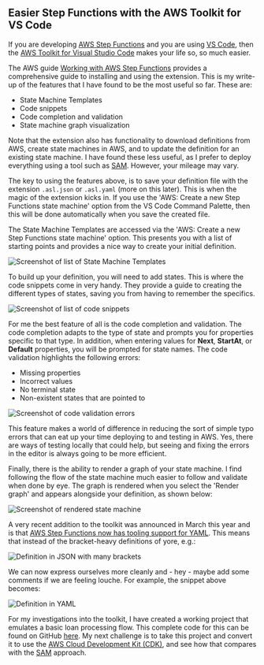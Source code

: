 ## Easier Step Functions with the AWS Toolkit for VS Code

If you are developing [AWS Step Functions](https://aws.amazon.com/step-functions/)  and you are using  [VS Code](https://code.visualstudio.com/), then the [AWS Toolkit for Visual Studio Code](https://aws.amazon.com/visualstudiocode/) makes your life so, so much easier.

The AWS guide [Working with AWS Step Functions](https://docs.aws.amazon.com/toolkit-for-vscode/latest/userguide/building-stepfunctions.html) provides a comprehensive guide to installing and using the extension. This is my write-up of the features that I have found to be the most useful so far. These are:

- State Machine Templates
- Code snippets
- Code completion and validation
- State machine graph visualization

Note that the extension also has functionality to download definitions from AWS, create state machines in AWS, and to update the definition for an existing state machine. I have found these less useful, as I prefer to deploy everything using a tool such as [SAM](https://aws.amazon.com/serverless/sam/). However, your mileage may vary.

The key to using the features above, is to save your definition file with the extension `.asl.json` or `.asl.yaml` (more on this later). This is when the magic of the extension kicks in. If you use the 'AWS: Create a new Step Functions state machine' option from the VS Code Command Palette, then this will be done automatically when you save the created file.

The State Machine Templates are accessed via the 'AWS: Create a new Step Functions state machine' option. This presents you with a list of starting points and provides a nice way to create your initial definition.

![Screenshot of list of State Machine Templates](https://cdn.hashnode.com/res/hashnode/image/upload/v1618169060732/23SRpygWu.png "State Machine Templates")

To build up your definition, you will need to add states. This is where the code snippets come in very handy. They provide a guide to creating the different types of states, saving you from having to remember the specifics.

![Screenshot of list of code snippets](https://cdn.hashnode.com/res/hashnode/image/upload/v1618168979553/ENOsotDD-.png "Code Snippets")

For me the best feature of all is the code completion and validation. The code completion adapts to the type of state and prompts you for properties specific to that type. In addition, when entering values for **Next**, **StartAt**, or **Default** properties, you will be prompted for state names. The code validation highlights the following errors:

- Missing properties
- Incorrect values
- No terminal state
- Non-existent states that are pointed to

![Screenshot of code validation errors](https://cdn.hashnode.com/res/hashnode/image/upload/v1618172421977/06Q38vBPr.png "Code Validation Errors")

This feature makes a world of difference in reducing the sort of simple typo errors that can eat up your time deploying to and testing in AWS. Yes, there are ways of testing locally that could help, but seeing and fixing the errors in the editor is always going to be more efficient.

Finally, there is the ability to render a graph of your state machine. I find following the flow of the state machine much easier to follow and validate when done by eye. The graph is rendered when you select the 'Render graph' and appears alongside your definition, as shown below:

![Screenshot of rendered state machine](https://cdn.hashnode.com/res/hashnode/image/upload/v1618168796205/s_sY4MB4T.png "Rendered State Machine")

A very recent addition to the toolkit was announced in March this year and is that [AWS Step Functions now has tooling support for YAML](https://aws.amazon.com/about-aws/whats-new/2021/03/aws-step-functions-adds-tooling-support-for-yaml/). This means that instead of the bracket-heavy definitions of yore, e.g.:

![Definition in JSON with many brackets](https://cdn.hashnode.com/res/hashnode/image/upload/v1618170337831/WIjxsrwIQ.png "Definition in JSON")

We can now express ourselves more cleanly and - hey - maybe add some comments if we are feeling louche. For example, the snippet above becomes:

![Definition in YAML](https://cdn.hashnode.com/res/hashnode/image/upload/v1618170534315/dwAS_VWkW.png "Definition in YAML")

For my investigations into the toolkit, I have created a working project that emulates a basic loan processing flow. This complete code for this can be found on GitHub [here](https://github.com/andybalham/blog-source-code/tree/master/step-functions-aws-toolkit). My next challenge is to take this project and convert it to use the [AWS Cloud Development Kit (CDK)](https://aws.amazon.com/cdk/), and see how that compares with the [SAM](https://aws.amazon.com/serverless/sam/) approach.